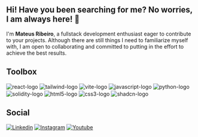 ## Hi! Have you been searching for me? No worries, I am always here! 🌌
I'm <strong>Mateus Ribeiro</strong>, a fullstack development enthusiast eager to contribute to your projects. Although there are still things I need to familiarize myself with, I am open to collaborating and committed to putting in the effort to achieve the best results.

## Toolbox
<div>
    <img align="center" alt="react-logo" src="https://img.shields.io/badge/React-010101?style=for-the-badge&logo=react&logoColor=white">
    <img align="center" alt="tailwind-logo" src="https://img.shields.io/badge/Tailwind_CSS-010101?style=for-the-badge&logo=tailwind-css&logoColor=white">
    <img align="center" alt="vite-logo" src="https://img.shields.io/badge/Vite-010101?style=for-the-badge&logo=vite&logoColor=white">
    <img align="center" alt="javascript-logo" src="https://img.shields.io/badge/JavaScript-010101?style=for-the-badge&logo=javascript&logoColor=white">
    <img align="center" alt="python-logo" src="https://img.shields.io/badge/Python-010101?style=for-the-badge&logo=python&logoColor=white">
    <img align="center" alt="solidity-logo" src="https://img.shields.io/badge/Solidity-010101?style=for-the-badge&logo=solidity&logoColor=white">
    <img align="center" alt="html5-logo" src="https://img.shields.io/badge/HTML-010101?style=for-the-badge&logo=html5&logoColor=white">
    <img align="center" alt="css3-logo" src="https://img.shields.io/badge/CSS-010101?style=for-the-badge&logo=css3&logoColor=white">
    <img align="center" alt="shadcn-logo" src="https://img.shields.io/badge/shadcn%2Fui-000000?style=for-the-badge&logo=shadcnui&logoColor=white">
</div>

## Social
[![Linkedin](https://img.shields.io/badge/LinkedIn-010101?style=for-the-badge&logo=linkedin&logoColor=white)](https://www.linkedin.com/in/mateuzrib/)
[![Instagram](https://img.shields.io/badge/Instagram-010101?style=for-the-badge&logo=instagram&logoColor=white)](https://www.instagram.com/mateuzrib/)
[![Youtube](https://img.shields.io/badge/YouTube-010101?style=for-the-badge&logo=youtube&logoColor=white)](https://www.youtube.com/@morpheuzchannel)



